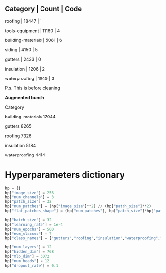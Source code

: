 Category  |  Count  | Code
---------------------------
roofing   |           18447  |  1

tools-equipment  |       11160 | 4

building-materials  |     5081 | 6

siding  |                 4150 | 5

gutters  |                2433 | 0

insulation  |             1206 | 2

waterproofing  |          1049 | 3

P.s. This is before cleaning

**Augmented bunch**

Category

building-materials    17044

gutters                8265

roofing                7326

insulation             5184

waterproofing          4414


# Hyperparameters dictionary
```python
hp = {}
hp["image_size"] = 256
hp["num_channels"] = 3 
hp["patch_size"] = 32
hp["num_patches"] = (hp["image_size"]**2) // (hp["patch_size"]**2)
hp["flat_patches_shape"] = (hp["num_patches"], hp["patch_size"]*hp["patch_size"]*hp["num_channels"])

hp["batch_size"] = 32
hp["learning_rate"] = 1e-4
hp["num_epochs"] = 500
hp["num_classes"] = 7
hp["class_names"] = ["gutters","roofing","insulation","waterproofing","tools-equipment","siding","building-materials"]

hp["num_layers"] = 12
hp["hidden_dim"] = 768
hp["mlp_dim"] = 3072
hp["num_heads"] = 12
hp["dropout_rate"] = 0.1
```
